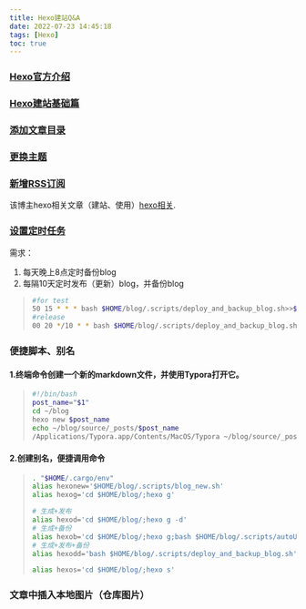 ```yaml
---
title: Hexo建站Q&A
date: 2022-07-23 14:45:18
tags: [Hexo]
toc: true
---
```




### [Hexo官方介绍](https://hexo.io/zh-cn/)

### [Hexo建站基础篇](http://hanyu.fit/2021/06/17/记%20---%20关于近段时间学习的总结(Hexo建站%20--%20基础篇-搭建环境)/)

###  [添加文章目录](https://xyzardq.github.io/2016/11/04/Hexo添加文章目录/)

### [更换主题](https://zhuanlan.zhihu.com/p/137338730) 


### [新增RSS订阅](https://www.google.com.hk/url?sa=t&rct=j&q=&esrc=s&source=web&cd=&ved=2ahUKEwioobuwtOH5AhXnt1YBHThrBVkQFnoECAYQAw&url=https%3A%2F%2Fzhuanlan.zhihu.com%2Fp%2F392900543&usg=AOvVaw2yK-opF-gOHYXKevVeXYPH) 

该博主hexo相关文章（建站、使用）[hexo相关](https://www.zhihu.com/column/c_1402548025064128512).   


### [设置定时任务](https://tooltt.com/crontab/c/118.html)

需求：

1. 每天晚上8点定时备份blog
2. 每隔10天定时发布（更新）blog，并备份blog

>
>```bash
>#for test
>50 15 * * * bash $HOME/blog/.scripts/deploy_and_backup_blog.sh>>$HOME/blog/deployment.log
>#release 
>00 20 */10 * * bash $HOME/blog/.scripts/deploy_and_backup_blog.sh>>$HOME/blog/deployment.log
>
>```
>



### 便捷脚本、别名

#### 1.终端命令创建一个新的markdown文件，并使用Typora打开它。

>  ```bash
>  #!/bin/bash
>  post_name="$1"
>  cd ~/blog
>  hexo new $post_name
>  echo ~/blog/source/_posts/$post_name
>  /Applications/Typora.app/Contents/MacOS/Typora ~/blog/source/_posts/$post_name.md &
>  ```

#### 2.创建别名，便捷调用命令

> ```bash
> . "$HOME/.cargo/env"
> alias hexonew='$HOME/blog/.scripts/blog_new.sh'
> alias hexog='cd $HOME/blog/;hexo g'
> 
> # 生成+发布
> alias hexod='cd $HOME/blog/;hexo g -d'
> # 生成+备份
> alias hexob='cd $HOME/blog/;hexo g;bash $HOME/blog/.scripts/autoUpload.sh'
> # 生成+发布+备份
> alias hexodd='bash $HOME/blog/.scripts/deploy_and_backup_blog.sh'
> 
> alias hexos='cd $HOME/blog/;hexo s'
> ```



### 文章中插入本地图片（仓库图片）[](https://hexo.io/zh-cn/docs/asset-folders.html)







